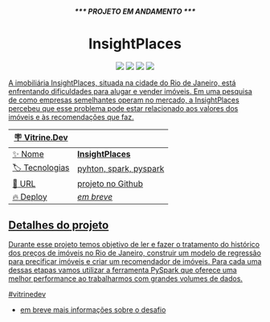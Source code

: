 <h5 align= "center"> *** PROJETO EM ANDAMENTO *** </h5>
<h1 align="center"> InsightPlaces  </h1>

<div align="center">
  <a href="https://www.linkedin.com/in/ricardo-prazeres/" target="_blank">
    <img src="https://img.shields.io/badge/linkedin-%230077B5.svg?style=for-the-badge&logo=linkedin&logoColor=white"></a>
  <a href="https://github.com/orickprazeres">
  <img src="https://img.shields.io/badge/github-%23121011.svg?style=for-the-badge&logo=github&logoColor=white"></a>
  <a href="https://www.apache.org/">
  <img src="https://img.shields.io/badge/python-3670A0?style=for-the-badge&logo=python&logoColor=ffdd54"></a>
  <a href="https://www.apache.org/">
    <img src="https://img.shields.io/badge/apache-%23D42029.svg?style=for-the-badge&logo=apache&logoColor=white"><img</a>

</div>
  
  
A imobiliária InsightPlaces, situada na cidade do Rio de Janeiro, está enfrentando dificuldades para alugar e vender imóveis. Em uma pesquisa de como empresas semelhantes operam no mercado, a InsightPlaces percebeu que esse problema pode estar relacionado aos valores dos imóveis e às recomendações que faz.

| :placard: Vitrine.Dev |     |
| -------------  | --- |
| :sparkles: Nome        | **InsightPlaces**
| :label: Tecnologias | pyhton, spark, pyspark
| :rocket: URL         | [projeto no Github](https://github.com/orickprazeres/challenge_data_science_2_InsightPlaces)
| :fire: Deploy     | *em breve*

<!-- Inserir imagem com a #vitrinedev ao final do link -->
<!-- ![](https://via.placeholder.com/1200x500.png?text=imagem+lindona+do+meu+projeto#vitrinedev)--> 

## Detalhes do projeto

Durante esse projeto temos objetivo de ler e fazer o tratamento do histórico dos preços de imóveis no Rio de Janeiro, construir um modelo de regressão para precificar imóveis e criar um recomendador de imóveis. Para cada uma dessas etapas vamos utilizar a ferramenta PySpark que oferece uma melhor performance ao trabalharmos com grandes volumes de dados.

#vitrinedev
* em breve mais informações sobre o desafio
